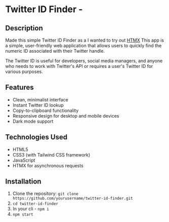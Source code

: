 # Twitter ID Finder -

## Description


Made this simple Twitter ID Finder as a I wanted to try out [HTMX](https://htmx.org) 
This app is a simple, user-friendly web application that allows users to quickly find the numeric ID associated with their Twitter handle. 

The Twitter ID is useful for developers, social media managers, and anyone who needs to work with Twitter's API or requires a user's Twitter ID for various purposes.

## Features

- Clean, minimalist interface
- Instant Twitter ID lookup
- Copy-to-clipboard functionality
- Responsive design for desktop and mobile devices
- Dark mode support

## Technologies Used

- HTML5
- CSS3 (with Tailwind CSS framework)
- JavaScript
- HTMX for asynchronous requests

## Installation

1. Clone the repository: `git clone https://github.com/yourusername/twitter-id-finder.git`
2. `cd twitter-id-finder`
3. In your cli - `npm i`
4. `npm start`